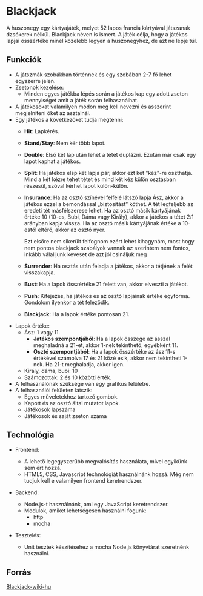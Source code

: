 # Blackjack

A huszonegy egy kártyajáték, melyet 52 lapos francia kártyával játszanak dzsókerek nélkül. Blackjack
néven is ismert. A játék célja, hogy a játékos lapjai összértéke minél közelebb legyen a
huszonegyhez, de azt ne lépje túl.

## Funkciók

- A játszmák szobákban történnek és egy szobában 2-7 fő lehet egyszerre jelen.
- Zsetonok kezelése:
  - Minden egyes játékba lépés során a játékos kap egy adott zseton mennyiséget amit a játék során felhasználhat. 
- A játékosokat valamilyen módon meg kell nevezni és asszerint megjelníteni őket az asztalnál.
- Egy játékos a következőket tudja megtenni:
  - **Hit**: Lapkérés.
  - **Stand/Stay**: Nem kér több lapot.
  - **Double**: Első két lap után lehet a tétet duplázni. Ezután már csak egy lapot kaphat a játékos.
  - **Split**: Ha játékos elsp két lapja pár, akkor ezt két "kéz"-re oszthatja. Mind a két kézre
    tehet tétet és mind két kéz külön osztásban részesül, szóval kérhet lapot külön-külön.
  - **Insurance**: Ha az osztó színével felfelé látszó lapja Ász, akkor a játékos ezzel a bemondással
    „biztosítást” köthet. A tét legfeljebb az eredeti tét másfélszerese lehet. Ha az osztó másik
    kártyájának értéke 10 (10-es, Bubi, Dáma vagy Király), akkor a játékos a tétet 2:1 arányban kapja
    vissza. Ha az osztó másik kártyájának értéke a 10-estől eltérő, akkor az osztó nyer.
    
    Ezt elsőre nem  sikerült felfognom ezért lehet kihagynám, most hogy nem pontos blackjack szabályok vannak az szerintem nem fontos, inkább válalljunk keveset de azt jól csináljuk meg
    
    
  - **Surrender**: Ha osztás után feladja a játékos, akkor a tétjének a felét visszakapja.
  - **Bust**: Ha a lapok összértéke 21 felett van, akkor elveszti a játékot.
  - **Push**: Kifejezés, ha játékos és az osztó lapjainak értéke egyforma. Gondolom ilyenkor
    a tét feleződik.
  - **Blackjack**: Ha a lapok értéke pontosan 21.
- Lapok értéke:
  - Ász: 1 vagy 11.
    - **Jatékos szempontjából**: Ha a lapok összege az ásszal meghaladná a 21-et, akkor 1-nek
      tekinthető, egyébként 11.
    - **Osztó szempontjából**: Ha a lapok összértéke az ász 11-s értékével számolva 17 és 21 közé
      esik, akkor nem tekintheti 1-nek. Ha 21-t meghaladja, akkor igen.
  - Király, dáma, bubi: 10
  - Számozottak: 2 és 10 közötti érték.
- A felhasználónak szüksége van egy grafikus felületre.
- A felhasználói felületen látszik:
  - Egyes műveletekhez tartozó gombok.
  - Kapott és az osztó által mutatot lapok.
  - Játékosok lapszáma
  - Játékosok és saját zseton száma

## Technológia

- Frontend:
  - A lehető legegyszerűbb megvalósítás használata, mivel egyikünk sem ért hozzá.
  - HTML5, CSS, Javascript technológiát használnánk hozzá. Még nem tudjuk kell e valamilyen
    frontend keretrendszer.
- Backend:
  - Node.js-t használnánk, ami egy JavaScript keretrendszer.
  - Modulok, amiket lehetségesen használni fogunk:
    - http
    - mocha

- Tesztelés:
  - Unit tesztek készítéséhez a mocha Node.js könyvtárat szeretnénk használni.

## Forrás

[Blackjack-wiki-hu](https://hu.wikipedia.org/wiki/Huszonegy)
